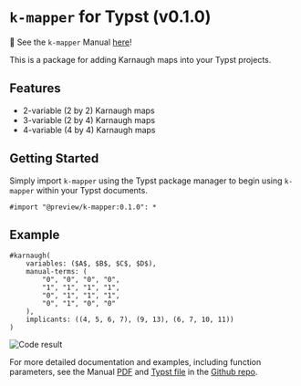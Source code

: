 # `k-mapper` for Typst (v0.1.0)

📖 See the `k-mapper` Manual [here](https://github.com/derekchai/typst-karnaugh-map/blob/437f80880eceb441ccecff7343dcc5183109bad7/karnaugh-map-manual.pdf)!

This is a package for adding Karnaugh maps into your Typst projects.

## Features

- 2-variable (2 by 2) Karnaugh maps
- 3-variable (2 by 4) Karnaugh maps
- 4-variable (4 by 4) Karnaugh maps

## Getting Started

Simply import `k-mapper` using the Typst package manager to begin using `k-mapper` within your Typst documents.

```typst
#import "@preview/k-mapper:0.1.0": *
```

## Example

```typst
#karnaugh(
    variables: ($A$, $B$, $C$, $D$),
    manual-terms: (
        "0", "0", "0", "0", 
        "1", "1", "1", "1", 
        "0", "1", "1", "1",
        "0", "1", "0", "0"
    ),
    implicants: ((4, 5, 6, 7), (9, 13), (6, 7, 10, 11))
)
```

![Code result](https://github.com/derekchai/typst-karnaugh-map/blob/f1ec99d51b1e28e53c041e0d2a6220480d0dc52e/readme-example.png?raw=true)


For more detailed documentation and examples, including function parameters, see the Manual [PDF](https://github.com/derekchai/typst-karnaugh-map/blob/437f80880eceb441ccecff7343dcc5183109bad7/karnaugh-map-manual.pdf) and [Typst file](https://github.com/derekchai/typst-karnaugh-map/blob/437f80880eceb441ccecff7343dcc5183109bad7/karnaugh-map-manual.typ) in the [Github repo](https://github.com/derekchai/typst-karnaugh-map).